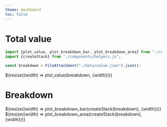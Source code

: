 ```yaml
---
theme: dashboard
toc: false
---
```


# Total value

```js
import {plot_value, plot_breakdown_bar, plot_breakdown_area} from "./components/plots.js";
import {createStack} from "./components/helpers.js";
```

```js
const breakdown = FileAttachment("./data/value.json").json();
```

<!--- Re-render whenever the container resizes --->
<div class="grid grid-cols-1">
    <div class="card">${resize((width) => plot_value(breakdown, {width}))} </div>
</div>

# Breakdown

<div class="grid grid-cols-1">
    <div class="card">${resize((width) => plot_breakdown_bar(createStack(breakdown), {width}))} </div>
</div>

<div class="grid grid-cols-1">
    <div class="card">${resize((width) => plot_breakdown_area(createStack(breakdown), {width}))} </div>
</div>